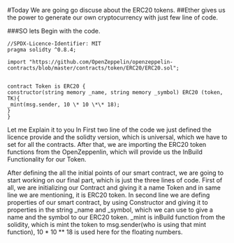#Today We are going go discuse about the ERC20 tokens.
##Ether gives us the power to generate our own cryptocurrency with just few line of code.

###SO lets Begin with the code.

```solidity
//SPDX-Licence-Identifier: MIT
pragma solidty ^0.8.4;

import "https://github.com/OpenZeppelin/openzeppelin-contracts/blob/master/contracts/token/ERC20/ERC20.sol";


contract Token is ERC20 {
constructor(string memory _name, string memory _symbol) ERC20 (token, TK){
_mint(msg.sender, 10 \* 10 \*\* 18);
}
}
```

Let me Explain it to you
In First two line of the code we just defined the licence provide and the solidty version, which is universal, which we have to set for all the contracts.
After that, we are importing the ERC20 token functions from the OpenZeppenlin,
which will provide us the InBuild Functionality for our Token.

After defining the all the initial points of our smart contract, we are going to start working on our final part, which is just the three lines of code.
First of all, we are initializing our Contract and giving it a name Token and in same line we are mentioning, it is ERC20 token.
In second line we are defing properties of our smart contract, by using Constructor and giving it to properties in the string \_name and \_symbol, which we can use to give a name and the symbol to our ERC20 token.
\_mint is inBuild function from the solidity, which is mint the token to msg.sender(who is using that mint function), 10 \* 10 \*\* 18 is used here for the floating numbers.
